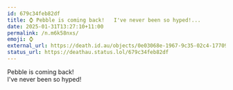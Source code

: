 ```yaml
---
id: 679c34feb82df
title: ⌚️ Pebble is coming back!   I've never been so hyped!...
date: 2025-01-31T13:27:10+11:00
permalink: /n.m6k58nxs/
emoji: ⌚️
external_url: https://death.id.au/objects/0e03068e-1967-9c35-02c4-177090946842
status_url: https://deathau.status.lol/679c34feb82df
---
```


Pebble is coming back!  
I've never been so hyped!

